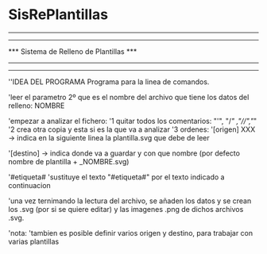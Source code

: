 # SisRePlantillas

**************************************** 
***                                  ***     
*** Sistema de Relleno de Plantillas ***
***                                  ***     
**************************************** 
''IDEA DEL PROGRAMA
Programa para la linea de comandos.

'leer el parametro 2º que es el nombre del archivo que tiene los datos del relleno: NOMBRE

'empezar a analizar el fichero:
'1 quitar todos los comentarios: "'", "/*" ,"//","*"
'2 crea otra copia y esta si es la que va a analizar
'3 ordenes:
'[origen] XXX -> indica en la siguiente linea la plantilla.svg que debe de leer

'[destino] -> indica donde va a guardar y con que nombre (por defecto nombre de plantilla + _NOMBRE.svg)

'#etiqueta#
'sustituye el texto "#etiqueta#" por el texto indicado a continuacion

'una vez ternimando la lectura del archivo, se añaden los datos y se crean  los .svg (por si se quiere editar) y las imagenes .png de dichos archivos .svg.

'nota:
'tambien es posible definir varios origen y destino, para trabajar con varias plantillas

